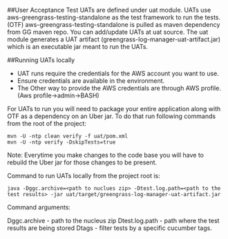 ##User Acceptance Test
UATs are defined under uat module. 
UATs use aws-greengrass-testing-standalone as the test framework to run the tests.(OTF)
aws-greengrass-testing-standalone is pulled as maven dependency from GG maven repo. 
You can add/update UATs at uat source. 
The uat module generates a UAT artifact (greengrass-log-manager-uat-artifact.jar) which is an executable jar meant to run the UATs.

##Running UATs locally
* UAT runs require the credentials for the AWS account you want to use.
* Ensure credentials are available in the environment.
* The Other way to provide the AWS credentials are through AWS profile. (Aws profile->admin->BASH)

For UATs to run you will need to package your entire application along with OTF as a dependency on an Uber jar. 
To do that run following commands from the root of the project:

```
mvn -U -ntp clean verify -f uat/pom.xml
mvn -U -ntp verify -DskipTests=true
```

Note: Everytime you make changes to the code base you will have to rebuild the Uber jar for those changes to be present.

Command to run UATs locally from the project root is:

```
java -Dggc.archive=<path to nuclues zip> -Dtest.log.path=<path to the test results> -jar uat/target/greengrass-log-manager-uat-artifact.jar
```

Command arguments:

Dggc.archive - path to the nucleus zip
Dtest.log.path - path where the test results are being stored
Dtags - filter tests by a specific cucumber tags.